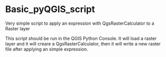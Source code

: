 # Basic_pyQGIS_script
Very simple script to apply an expression with QgsRasterCalculator to a Raster layer

This script should be run in the QGIS Python Console. It will load a raster layer and it will creare a QgsRasterCalculator, then it will write a new raster file after applying an simple expression.
